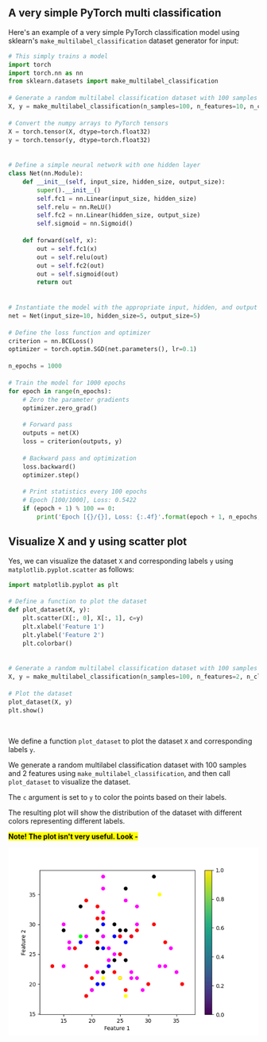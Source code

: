 ## A very simple PyTorch multi classification

Here's an example of a very simple PyTorch classification model using sklearn's `make_multilabel_classification` dataset generator for input:

```python
# This simply trains a model
import torch
import torch.nn as nn
from sklearn.datasets import make_multilabel_classification

# Generate a random multilabel classification dataset with 100 samples and 10 features
X, y = make_multilabel_classification(n_samples=100, n_features=10, n_classes=5)

# Convert the numpy arrays to PyTorch tensors
X = torch.tensor(X, dtype=torch.float32)
y = torch.tensor(y, dtype=torch.float32)


# Define a simple neural network with one hidden layer
class Net(nn.Module):
    def __init__(self, input_size, hidden_size, output_size):
        super().__init__()
        self.fc1 = nn.Linear(input_size, hidden_size)
        self.relu = nn.ReLU()
        self.fc2 = nn.Linear(hidden_size, output_size)
        self.sigmoid = nn.Sigmoid()

    def forward(self, x):
        out = self.fc1(x)
        out = self.relu(out)
        out = self.fc2(out)
        out = self.sigmoid(out)
        return out


# Instantiate the model with the appropriate input, hidden, and output sizes
net = Net(input_size=10, hidden_size=5, output_size=5)

# Define the loss function and optimizer
criterion = nn.BCELoss()
optimizer = torch.optim.SGD(net.parameters(), lr=0.1)

n_epochs = 1000

# Train the model for 1000 epochs
for epoch in range(n_epochs):
    # Zero the parameter gradients
    optimizer.zero_grad()

    # Forward pass
    outputs = net(X)
    loss = criterion(outputs, y)

    # Backward pass and optimization
    loss.backward()
    optimizer.step()

    # Print statistics every 100 epochs
    # Epoch [100/1000], Loss: 0.5422
    if (epoch + 1) % 100 == 0:
        print('Epoch [{}/{}], Loss: {:.4f}'.format(epoch + 1, n_epochs, loss.item()))
```


## Visualize X and y using scatter plot

Yes, we can visualize the dataset `X` and corresponding labels `y` using `matplotlib.pyplot.scatter` as follows:

```python
import matplotlib.pyplot as plt

# Define a function to plot the dataset
def plot_dataset(X, y):
    plt.scatter(X[:, 0], X[:, 1], c=y)
    plt.xlabel('Feature 1')
    plt.ylabel('Feature 2')
    plt.colorbar()


# Generate a random multilabel classification dataset with 100 samples and 2 features
X, y = make_multilabel_classification(n_samples=100, n_features=2, n_classes=3)

# Plot the dataset
plot_dataset(X, y)
plt.show()
```

<br>

We define a function `plot_dataset` to plot the dataset `X` and corresponding labels `y`.

We generate a random multilabel classification dataset with 100 samples and 2 features using `make_multilabel_classification`, and then call `plot_dataset` to visualize the dataset.

The `c` argument is set to `y` to color the points based on their labels.

The resulting plot will show the distribution of the dataset with different colors representing different labels.

<mark>**Note!  The plot isn't very useful.  Look &dash;**</mark>

![](../../images/dumb_plot.png)

<br>
